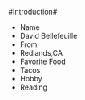 #Introduction#

* Name
 * David Bellefeuille
* From
 * Redlands,CA
* Favorite Food
 * Tacos
* Hobby
 * Reading
